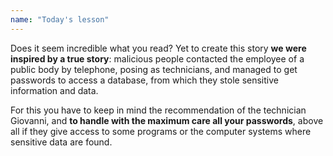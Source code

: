 ```yaml
---
name: "Today's lesson"
---
```


Does it seem incredible what you read? Yet to create this story **we were inspired by a true story**: malicious people contacted the employee of a public body by telephone, posing as technicians, and managed to get passwords to access a database, from which they stole sensitive information and data.

For this you have to keep in mind the recommendation of the technician Giovanni, and **to handle with the maximum care all your passwords**, above all if they give access to some programs or the computer systems where sensitive data are found.